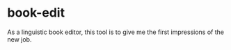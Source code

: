 # book-edit
As a linguistic book editor, this tool is to give me the first impressions of the new job.
